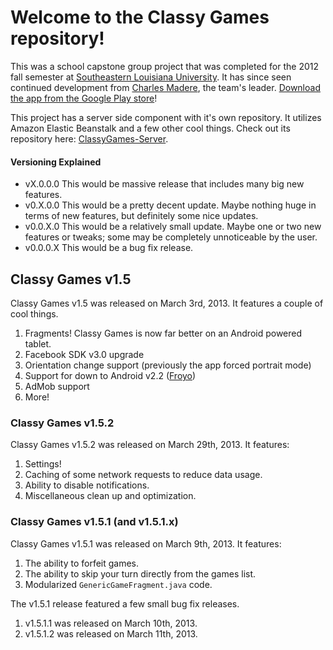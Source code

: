# Welcome to the Classy Games repository! #
This was a school capstone group project that was completed for the 2012 fall semester at [Southeastern Louisiana University](http://www.selu.edu/). It has since seen continued development from [Charles Madere](http://charlesmadere.com/), the team's leader. [Download the app from the Google Play store](https://play.google.com/store/apps/details?id=com.charlesmadere.android.classygames)!

This project has a server side component with it's own repository. It utilizes Amazon Elastic Beanstalk and a few other cool things. Check out its repository here: [ClassyGames-Server](https://github.com/ScootrNova/ClassyGames-Server).

#### Versioning Explained ####
+ vX.0.0.0 This would be massive release that includes many big new features.
+ v0.X.0.0 This would be a pretty decent update. Maybe nothing huge in terms of new features, but definitely some nice updates.
+ v0.0.X.0 This would be a relatively small update. Maybe one or two new features or tweaks; some may be completely unnoticeable by the user.
+ v0.0.0.X This would be a bug fix release.

## Classy Games v1.5 ##
Classy Games v1.5 was released on March 3rd, 2013. It features a couple of cool things.

1. Fragments! Classy Games is now far better on an Android powered tablet.
2. Facebook SDK v3.0 upgrade
3. Orientation change support (previously the app forced portrait mode)
4. Support for down to Android v2.2 ([Froyo](https://developer.android.com/about/versions/android-2.2.html))
5. AdMob support
6. More!

### Classy Games v1.5.2 ###
Classy Games v1.5.2 was released on March 29th, 2013. It features:

1. Settings!
2. Caching of some network requests to reduce data usage.
3. Ability to disable notifications.
4. Miscellaneous clean up and optimization.

### Classy Games v1.5.1 (and v1.5.1.x) ###
Classy Games v1.5.1 was released on March 9th, 2013. It features:

1. The ability to forfeit games.
2. The ability to skip your turn directly from the games list.
3. Modularized `GenericGameFragment.java` code.

The v1.5.1 release featured a few small bug fix releases.

1. v1.5.1.1 was released on March 10th, 2013.
2. v1.5.1.2 was released on March 11th, 2013.